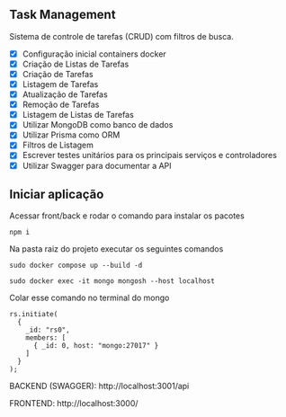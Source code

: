 ## Task Management

Sistema de controle de tarefas (CRUD) com filtros de busca.

- [x]  Configuração inicial containers docker
- [x]  Criação de Listas de Tarefas
- [x]  Criação de Tarefas
- [x]  Listagem de Tarefas
- [x]  Atualização de Tarefas
- [x]  Remoção de Tarefas
- [x]  Listagem de Listas de Tarefas
- [x]  Utilizar MongoDB como banco de dados
- [x]  Utilizar Prisma como ORM
- [x]  Filtros de Listagem
- [x]  Escrever testes unitários para os principais serviços e controladores
- [x]  Utilizar Swagger para documentar a API

## Iniciar aplicação

Acessar front/back e rodar o comando para instalar os pacotes
```
npm i
```

Na pasta raiz do projeto executar os seguintes comandos
```
sudo docker compose up --build -d

sudo docker exec -it mongo mongosh --host localhost
```

Colar esse comando no terminal do mongo
```
rs.initiate(
  {
    _id: "rs0",
    members: [
      { _id: 0, host: "mongo:27017" }
    ]
  }
);
```

BACKEND (SWAGGER): http://localhost:3001/api

FRONTEND: http://localhost:3000/

    
